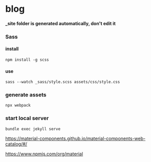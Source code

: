 # blog

#### _site folder is generated automatically, don't edit it

### Sass

#### install

    npm install -g scss

#### use

    sass --watch _sass/style.scss assets/css/style.css

### generate assets

    npx webpack

### start local server

    bundle exec jekyll serve

https://material-components.github.io/material-components-web-catalog/#/

https://www.npmjs.com/org/material